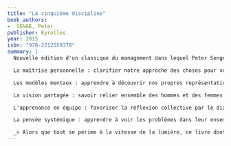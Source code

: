 ```yaml
---
title: "La cinquième discipline"
book_authors:
-  SENGE, Peter
publisher: Eyrolles
year: 2015
isbn: "978-2212559378"
summary: |
  Nouvelle édition d'un classique du management dans lequel Peter Senge, professeur au MIT, développe l'idée suivante : pour toute organisation, l'avantage concurrentiel durable se trouve dans la capacité à apprendre plus vite que la concurrence. Cela passe par la maîtrise de cinq disciplines complémentaires :

  La maîtrise personnelle : clarifier notre approche des choses pour voir objectivement la réalité.

  Les modèles mentaux : apprendre à découvrir nos propres représentations du monde pour nous défaire de nos préjugés.

  La vision partagée : savoir relier ensemble des hommes et des femmes autour d'une identité et d'une destinée communes.

  L'apprenance en équipe : favoriser la réflexion collective par le dialogue.

  La pensée systémique : apprendre à voir les problèmes dans leur ensemble pour provoquer le changement. C'est le levier conceptuel sur lequel se fondent les quatre autres.

  _« Alors que tout se périme à la vitesse de la lumière, ce livre dont la première édition remonte à 25 ans, est au coeur de l'actualité des entreprises : apprendre et changer sont encore plus leurs enjeux premiers. »_ Éric Albert, Institut Français d'Action sur le Stress (IFAS)
---
```

